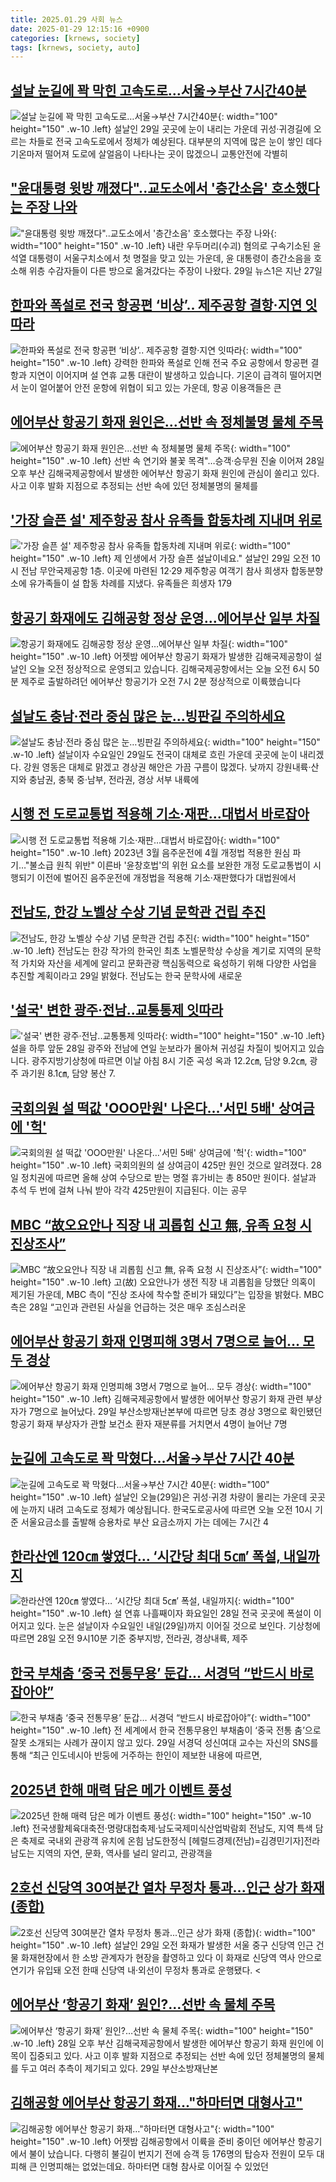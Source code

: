 ```yaml
---
title: 2025.01.29 사회 뉴스
date: 2025-01-29 12:15:16 +0900
categories: [krnews, society]
tags: [krnews, society, auto]
---
```

## [설날 눈길에 꽉 막힌 고속도로…서울→부산 7시간40분](https://n.news.naver.com/mnews/article/005/0001754283)

![설날 눈길에 꽉 막힌 고속도로…서울→부산 7시간40분](https://mimgnews.pstatic.net/image/origin/005/2025/01/29/1754283.jpg?type=nf220_150){: width="100" height="150" .w-10 .left}
설날인 29일 곳곳에 눈이 내리는 가운데 귀성·귀경길에 오르는 차들로 전국 고속도로에서 정체가 예상된다. 대부분의 지역에 많은 눈이 쌓인 데다 기온마저 떨어져 도로에 살얼음이 나타나는 곳이 많겠으니 교통안전에 각별히

## ["윤대통령 윗방 깨졌다"..교도소에서 '층간소음' 호소했다는 주장 나와](https://n.news.naver.com/mnews/article/014/0005301358)

!["윤대통령 윗방 깨졌다"..교도소에서 '층간소음' 호소했다는 주장 나와](https://mimgnews.pstatic.net/image/origin/014/2025/01/29/5301358.jpg?type=nf220_150){: width="100" height="150" .w-10 .left}
내란 우두머리(수괴) 혐의로 구속기소된 윤석열 대통령이 서울구치소에서 첫 명절을 맞고 있는 가운데, 윤 대통령이 층간소음을 호소해 위층 수감자들이 다른 방으로 옮겨갔다는 주장이 나왔다. 29일 뉴스1은 지난 27일

## [한파와 폭설로 전국 항공편 ‘비상’.. 제주공항 결항·지연  잇따라](https://n.news.naver.com/mnews/article/661/0000049956)

![한파와 폭설로 전국 항공편 ‘비상’.. 제주공항 결항·지연  잇따라](https://mimgnews.pstatic.net/image/origin/661/2025/01/28/49956.jpg?type=nf220_150){: width="100" height="150" .w-10 .left}
강력한 한파와 폭설로 인해 전국 주요 공항에서 항공편 결항과 지연이 이어지며 설 연휴 교통 대란이 발생하고 있습니다. 기온이 급격히 떨어지면서 눈이 얼어붙어 안전 운항에 위협이 되고 있는 가운데, 항공 이용객들은 큰

## [에어부산 항공기 화재 원인은…선반 속 정체불명 물체 주목](https://n.news.naver.com/mnews/article/001/0015183113)

![에어부산 항공기 화재 원인은…선반 속 정체불명 물체 주목](https://mimgnews.pstatic.net/image/origin/001/2025/01/29/15183113.jpg?type=nf220_150){: width="100" height="150" .w-10 .left}
선반 속 연기와 불꽃 목격"…승객·승무원 진술 이어져 28일 오후 부산 김해국제공항에서 발생한 에어부산 항공기 화재 원인에 관심이 쏠리고 있다. 사고 이후 발화 지점으로 추정되는 선반 속에 있던 정체불명의 물체를

## ['가장 슬픈 설' 제주항공 참사 유족들 합동차례 지내며 위로](https://n.news.naver.com/mnews/article/421/0008046234)

!['가장 슬픈 설' 제주항공 참사 유족들 합동차례 지내며 위로](https://mimgnews.pstatic.net/image/origin/421/2025/01/29/8046234.jpg?type=nf220_150){: width="100" height="150" .w-10 .left}
제 인생에서 가장 슬픈 설날이네요." 설날인 29일 오전 10시 전남 무안국제공항 1층. 이곳에 마련된 12·29 제주항공 여객기 참사 희생자 합동분향소에 유가족들이 설 합동 차례를 지냈다. 유족들은 희생자 179

## [항공기 화재에도 김해공항 정상 운영…에어부산 일부 차질](https://n.news.naver.com/mnews/article/056/0011882976)

![항공기 화재에도 김해공항 정상 운영…에어부산 일부 차질](https://mimgnews.pstatic.net/image/origin/056/2025/01/29/11882976.jpg?type=nf220_150){: width="100" height="150" .w-10 .left}
어젯밤 에어부산 항공기 화재가 발생한 김해국제공항이 설날인 오늘 오전 정상적으로 운영되고 있습니다. 김해국제공항에서는 오늘 오전 6시 50분 제주로 출발하려던 에어부산 항공기가 오전 7시 2분 정상적으로 이륙했습니다

## [설날도 충남·전라 중심 많은 눈…빙판길 주의하세요](https://n.news.naver.com/mnews/article/001/0015182901)

![설날도 충남·전라 중심 많은 눈…빙판길 주의하세요](https://mimgnews.pstatic.net/image/origin/001/2025/01/29/15182901.jpg?type=nf220_150){: width="100" height="150" .w-10 .left}
설날이자 수요일인 29일도 전국이 대체로 흐린 가운데 곳곳에 눈이 내리겠다. 강원 영동은 대체로 맑겠고 경상권 해안은 가끔 구름이 많겠다. 낮까지 강원내륙·산지와 충남권, 충북 중·남부, 전라권, 경상 서부 내륙에

## [시행 전 도로교통법 적용해 기소·재판…대법서 바로잡아](https://n.news.naver.com/mnews/article/001/0015183042)

![시행 전 도로교통법 적용해 기소·재판…대법서 바로잡아](https://mimgnews.pstatic.net/image/origin/001/2025/01/29/15183042.jpg?type=nf220_150){: width="100" height="150" .w-10 .left}
2023년 3월 음주운전에 4월 개정법 적용한 원심 파기…"불소급 원칙 위반" 이른바 '윤창호법'의 위헌 요소를 보완한 개정 도로교통법이 시행되기 이전에 벌어진 음주운전에 개정법을 적용해 기소·재판했다가 대법원에서

## [전남도, 한강 노벨상 수상 기념 문학관 건립 추진](https://n.news.naver.com/mnews/article/421/0008046173)

![전남도, 한강 노벨상 수상 기념 문학관 건립 추진](https://mimgnews.pstatic.net/image/origin/421/2025/01/29/8046173.jpg?type=nf220_150){: width="100" height="150" .w-10 .left}
전남도는 한강 작가의 한국인 최초 노벨문학상 수상을 계기로 지역의 문학적 가치와 자산을 세계에 알리고 문화관광 핵심동력으로 육성하기 위해 다양한 사업을 추진할 계획이라고 29일 밝혔다. 전남도는 한국 문학사에 새로운

## ['설국' 변한 광주·전남..교통통제 잇따라](https://n.news.naver.com/mnews/article/660/0000078254)

!['설국' 변한 광주·전남..교통통제 잇따라](https://mimgnews.pstatic.net/image/origin/660/2025/01/28/78254.jpg?type=nf220_150){: width="100" height="150" .w-10 .left}
설을 하루 앞둔 28일 광주와 전남에 연일 눈보라가 몰아쳐 귀성길 차질이 빚어지고 있습니다. 광주지방기상청에 따르면 이날 아침 8시 기준 곡성 옥과 12.2㎝, 담양 9.2㎝, 광주 과기원 8.1㎝, 담양 봉산 7.

## [국회의원 설 떡값 'OOO만원' 나온다…'서민 5배' 상여금에 '헉'](https://n.news.naver.com/mnews/article/011/0004444660)

![국회의원 설 떡값 'OOO만원' 나온다…'서민 5배' 상여금에 '헉'](https://mimgnews.pstatic.net/image/origin/011/2025/01/28/4444660.jpg?type=nf220_150){: width="100" height="150" .w-10 .left}
국회의원의 설 상여금이 425만 원인 것으로 알려졌다. 28일 정치권에 따르면 올해 상여 수당으로 받는 명절 휴가비는 총 850만 원이다. 설날과 추석 두 번에 걸쳐 나눠 받아 각각 425만원이 지급된다. 이는 공무

## [MBC “故오요안나 직장 내 괴롭힘 신고 無, 유족 요청 시 진상조사”](https://n.news.naver.com/mnews/article/009/0005435539)

![MBC “故오요안나 직장 내 괴롭힘 신고 無, 유족 요청 시 진상조사”](https://mimgnews.pstatic.net/image/origin/009/2025/01/28/5435539.jpg?type=nf220_150){: width="100" height="150" .w-10 .left}
고(故) 오요안나가 생전 직장 내 괴롭힘을 당했단 의혹이 제기된 가운데, MBC 측이 “진상 조사에 착수할 준비가 돼있다”는 입장을 밝혔다. MBC 측은 28일 “고인과 관련된 사실을 언급하는 것은 매우 조심스러운

## [에어부산 항공기 화재 인명피해 3명서 7명으로 늘어… 모두 경상](https://n.news.naver.com/mnews/article/656/0000119693)

![에어부산 항공기 화재 인명피해 3명서 7명으로 늘어… 모두 경상](https://mimgnews.pstatic.net/image/origin/656/2025/01/29/119693.jpg?type=nf220_150){: width="100" height="150" .w-10 .left}
김해국제공항에서 발생한 에어부산 항공기 화재 관련 부상자가 7명으로 늘어났다. 29일 부산소방재난본부에 따르면 당초 경상 3명으로 확인됐던 항공기 화재 부상자가 관할 보건소 환자 재분류를 거치면서 4명이 늘어난 7명

## [눈길에 고속도로 꽉 막혔다…서울→부산 7시간 40분](https://n.news.naver.com/mnews/article/437/0000428270)

![눈길에 고속도로 꽉 막혔다…서울→부산 7시간 40분](https://mimgnews.pstatic.net/image/origin/437/2025/01/29/428270.jpg?type=nf220_150){: width="100" height="150" .w-10 .left}
설날인 오늘(29일)은 귀성·귀경 차량이 몰리는 가운데 곳곳에 눈까지 내려 고속도로 정체가 예상됩니다. 한국도로공사에 따르면 오늘 오전 10시 기준 서울요금소를 출발해 승용차로 부산 요금소까지 가는 데에는 7시간 4

## [한라산엔 120㎝ 쌓였다… ‘시간당 최대 5㎝’ 폭설, 내일까지](https://n.news.naver.com/mnews/article/023/0003885023)

![한라산엔 120㎝ 쌓였다… ‘시간당 최대 5㎝’ 폭설, 내일까지](https://mimgnews.pstatic.net/image/origin/023/2025/01/28/3885023.jpg?type=nf220_150){: width="100" height="150" .w-10 .left}
설 연휴 나흘째이자 화요일인 28일 전국 곳곳에 폭설이 이어지고 있다. 눈은 설날이자 수요일인 내일(29일)까지 이어질 것으로 보인다. 기상청에 따르면 28일 오전 9시10분 기준 중부지방, 전라권, 경상내륙, 제주

## [한국 부채춤 ‘중국 전통무용’ 둔갑… 서경덕 “반드시 바로잡아야”](https://n.news.naver.com/mnews/article/666/0000063148)

![한국 부채춤 ‘중국 전통무용’ 둔갑… 서경덕 “반드시 바로잡아야”](https://mimgnews.pstatic.net/image/origin/666/2025/01/29/63148.jpg?type=nf220_150){: width="100" height="150" .w-10 .left}
전 세계에서 한국 전통무용인 부채춤이 ‘중국 전통 춤’으로 잘못 소개되는 사례가 끊이지 않고 있다. 29일 서경덕 성신여대 교수는 자신의 SNS를 통해 “최근 인도네시아 반둥에 거주하는 한인이 제보한 내용에 따르면,

## [2025년 한해 매력 담은 메가 이벤트 풍성](https://n.news.naver.com/mnews/article/016/0002421610)

![2025년 한해 매력 담은 메가 이벤트 풍성](https://mimgnews.pstatic.net/image/origin/016/2025/01/29/2421610.jpg?type=nf220_150){: width="100" height="150" .w-10 .left}
전국생활체육대축전·명량대첩축제·남도국제미식산업박람회 전남도, 지역 특색 담은 축제로 국내외 관광객 유치에 온힘 남도한정식 [헤럴드경제(전남)=김경민기자]전라남도는 지역의 자연, 문화, 역사를 널리 알리고, 관광객을

## [2호선 신당역 30여분간 열차 무정차 통과...인근 상가 화재 (종합)](https://n.news.naver.com/mnews/article/016/0002421599)

![2호선 신당역 30여분간 열차 무정차 통과...인근 상가 화재 (종합)](https://mimgnews.pstatic.net/image/origin/016/2025/01/29/2421599.jpg?type=nf220_150){: width="100" height="150" .w-10 .left}
설날인 29일 오전 화재가 발생한 서울 중구 신당역 인근 건물 화재현장에서 한 소방 관계자가 현장을 촬영하고 있다 이 화재로 신당역 역사 안으로 연기가 유입돼 오전 한때 신당역 내·외선이 무정차 통과로 운행됐다. <

## [에어부산 ‘항공기 화재’ 원인?…선반 속 물체 주목](https://n.news.naver.com/mnews/article/277/0005539282)

![에어부산 ‘항공기 화재’ 원인?…선반 속 물체 주목](https://mimgnews.pstatic.net/image/origin/277/2025/01/29/5539282.jpg?type=nf220_150){: width="100" height="150" .w-10 .left}
28일 오후 부산 김해국제공항에서 발생한 에어부산 항공기 화재 원인에 이목이 집중되고 있다. 사고 이후 발화 지점으로 추정되는 선반 속에 있던 정체불명의 물체를 두고 여러 추측이 제기되고 있다. 29일 부산소방재난본

## [김해공항 에어부산 항공기 화재…"하마터면 대형사고"](https://n.news.naver.com/mnews/article/422/0000709151)

![김해공항 에어부산 항공기 화재…"하마터면 대형사고"](https://mimgnews.pstatic.net/image/origin/422/2025/01/29/709151.jpg?type=nf220_150){: width="100" height="150" .w-10 .left}
어젯밤 김해공항에서 이륙을 준비 중이던 에어부산 항공기에서 불이 났습니다. 다행히 불길이 번지기 전에 승객 등 176명의 탑승자 전원이 모두 대피해 큰 인명피해는 없었는데요. 하마터면 대형 참사로 이어질 수 있었던

